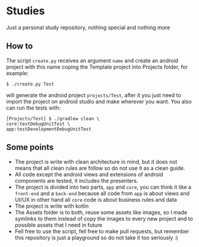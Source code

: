# Studies

Just a personal study repository, nothing special and nothing more

## How to

The script `create.py` receives an argument `name` and create an android project with this name coping the Template project into Projects folder, for example:

```
$ ./create.py Test
```

will generate the android project `projects/Test`, after it you just need to import the project on android studio and make wherever you want. You also can run the tests with:

```
[Projects/Test] $ ./gradlew clean \
core:testDebugUnitTest \
app:testDevelopmentDebugUnitTest
```

## Some points

- The project is write with clean architecture in mind, but it does not means that all clean rules are follow so do not use it as a clean guide.
- All code except the android views and extensions of android components are tested, it includes the presenters.
- The project is divided into two parts, `app` and `core`, you can think it like a `front-end` and a `back-end` because all code from `app` is about views and UI/UX in other hand all `core` code is about business rules and data
- The project is write with kotlin
- The Assets folder is to both, reuse some assets like images, so I made symlinks to them instead of copy the images to every new project and to possible assets that I need in future
- Fell free to use the script, fell free to make pull requests, but remember this repository is just a playground so do not take it too seriously :)
